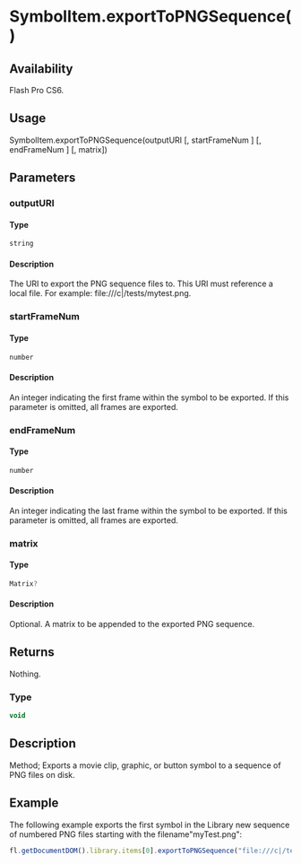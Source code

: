 # SymbolItem.exportToPNGSequence()

## Availability

Flash Pro CS6.

## Usage

SymbolItem.exportToPNGSequence(outputURI [, startFrameNum ] [, endFrameNum ] [, matrix])

## Parameters

### **outputURI**

#### Type

```typescript
string
```

#### Description

The URI to export the PNG sequence files to. This URI must reference a local file. For example: file:///c|/tests/mytest.png.

### **startFrameNum**

#### Type

```typescript
number
```

#### Description

An integer indicating the first frame within the symbol to be exported. If this parameter is omitted, all frames are exported.

### **endFrameNum**

#### Type

```typescript
number
```

#### Description

An integer indicating the last frame within the symbol to be exported. If this parameter is omitted, all frames are exported.

### **matrix**

#### Type

```typescript
Matrix?
```

#### Description

Optional. A matrix to be appended to the exported PNG sequence.

## Returns

Nothing.

### Type

```typescript
void
```

## Description

Method; Exports a movie clip, graphic, or button symbol to a sequence of PNG files on disk.

## Example

The following example exports the first symbol in the Library new sequence of numbered PNG files starting with the filename"myTest.png":

```javascript
fl.getDocumentDOM().library.items[0].exportToPNGSequence("file:///c|/tests/mytest.png");
```
